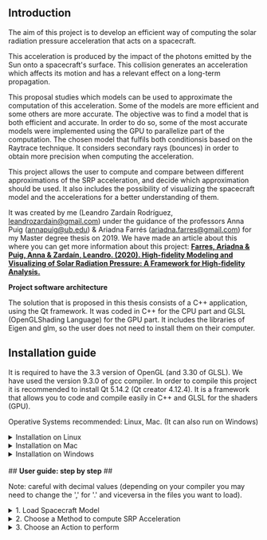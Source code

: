 ## <b>Introduction</b> ##

The  aim  of  this  project  is  to  develop  an  efficient  way  of  computing  the solar  radiation  pressure
acceleration  that  acts  on  a  spacecraft.

This acceleration is produced by the impact of the photons emitted by the Sun onto a spacecraft's surface.
This collision generates an acceleration which affects its motion and has a relevant effect on a long-term propagation.

This proposal studies which models can be used to approximate the computation of this acceleration.
Some of the models are more efficient and some others are more accurate.  The objective was to find a model that is
both efficient and accurate.  In order to do so, some of the most accurate models were implemented using the GPU to
parallelize part of the computation. The chosen model that fulfils both conditionsis based on the Raytrace technique.
It considers secondary rays (bounces) in order to obtain more precision when computing the acceleration.

This project  allows the  user  to  compute  and compare  between  different  approximations  of  the  SRP acceleration, 
and decide which approximation should be used.
It also includes the possibility  of  visualizing  the  spacecraft  model  and  the  accelerations  for  a  better
understanding of them.

It was created by me (Leandro Zardaín Rodríguez, leandrozardain@gmail.com) under the guidance of the professors Anna Puig (annapuig@ub.edu) & Ariadna Farrés (ariadna.farres@gmail.com) for my Master degree thesis on 2019. We have made an article about this where you can get more information about this project:
<a href="https://www.researchgate.net/publication/349295985_High-fidelity_Modeling_and_Visualizing_of_Solar_Radiation_Pressure_A_Framework_for_High-fidelity_Analysis"><b>Farres, Ariadna & Puig, Anna & Zardaín, Leandro. (2020). High-fidelity Modeling and Visualizing of Solar Radiation Pressure: A Framework for High-fidelity Analysis. </b> </a>

<b>Project software architecture</b>

The solution that is proposed in this thesis consists of a C++ application,  using the Qt framework.  It was coded in C++
for the CPU part and GLSL (OpenGLShading Language) for the GPU part.  It includes the libraries of Eigen and glm, so the
user does not need to install them on their computer.

## <b>Installation guide</b> ##

It is required to have the 3.3 version of OpenGL (and 3.30 of GLSL).
We have used the version 9.3.0 of gcc compiler.
In order to compile this project it is recommended to install Qt 5.14.2 (Qt creator 4.12.4). It is a framework that allows you
to code and compile easily in C++ and GLSL for the shaders (GPU).

Operative Systems recommended: Linux, Mac. (It can also run on Windows)

<details>
<summary>Installation on Linux</summary>
	
1. Install Qt:
<br/>

    * Qt installer can be downloaded from <a href="https://www.qt.io/download-qt-installer?utm_referrer=https%3A%2F%2Fwww.qt.io%2Fdownload-open-source%3Futm_referrer%3Dhttps%253A%252F%252Fwww.qt.io%252Fdownload">here</a>.

<br/>

    * Open a terminal where the file was downloaded and run: "chmod +x 'downloaded_file_name'". Then, run: "./'downloaded_file_name'". 

<br/>

    * Check the things in the Qt installer as here:

<br/>

<a href="https://postimg.cc/Z05jmMWx" target="_blank"><img src="https://i.postimg.cc/fWxPc4Zp/qt-steps.png" alt="qt-steps"/></a><br/><br/>
<br/>

    * Try to open QtCreator and load the project. 
	If QtCreator doesn't start, run: "sudo apt-get install --reinstall qtcreator".

<br/>
    	When opening the project for the fisrt time, you may be asked to choose a kit (the compiler for the project). In our case, we have used the GCC one: 
<a href="https://postimg.cc/JskPgHsw" target="_blank"><img src="https://i.postimg.cc/13W28pPz/qt-steps2.png" alt="qt-steps2"/></a><br/><br/>

<br/>
<br/>
2. Install OpenGL:

    * Run: "sudo apt-get install libgl-dev".
	
<br/><br/>
</details>

<details>
<summary>Installation on Mac</summary>

1. Install Qt

<br/>
    * Qt installer can be downloaded from <a href="https://www.qt.io/download-qt-installer?utm_referrer=https%3A%2F%2Fwww.qt.io%2Fdownload-open-source%3Futm_referrer%3Dhttps%253A%252F%252Fwww.qt.io%252Fdownload">here</a>.

<br/>
    * Check the things in the Qt installer as here:

<br/>
<a href="https://postimages.org/" target="_blank"><img src="https://i.postimg.cc/SNhw3SDm/qt-steps-mac.png" alt="qt-steps-mac"/></a><br/><br/>	
    <a href="https://postimg.cc/svtJpfwT" target="_blank"><img src="https://i.postimg.cc/jSjkYLNY/qt-steps-mac2.png" alt="qt-steps-mac2"/></a><br/><br/>	
<br/>
    Inside the Qt version choosen (for example, "Qt 5.14.2"), enable also the macOS toggle:<br/>
<a href="https://postimages.org/" target="_blank"><img src="https://i.postimg.cc/wMhnMZTK/qt-steps-mac3.png" alt="qt-steps-mac3"/></a><br/><br/>	
<br/>
    When opening the project for the fisrt time, you may be asked to choose a kit (the compiler for the project). For example, you can choose the clang one:
    <a href='https://postimages.org/' target='_blank'><img src='https://i.postimg.cc/tggTP0fH/qt-step-3-5.png' border='0' alt='qt-step-3-5'/></a>

<br/>
    On Qt, in case you have a problem compiling the project with qmake:
	1. Select the tab 'Projects' in the left side tabs. It will take you to the 'Build Settings' page.
    <a href="https://postimages.org/" target="_blank"><img src="https://i.postimg.cc/pLV3Vsw7/qt-steps-mac4.png" alt="qt-steps-mac4"/></a><br/><br/>	
<br/>
	2. Add "INCLUDEPATH+=/opt/X11/include" in the qmake options:

<a href="https://postimages.org/" target="_blank"><img src="https://i.postimg.cc/vTRpQbyL/qt-steps-mac5.png" alt="qt-steps-mac5"/></a><br/><br/>
<br/>
<br/>
2. Install OpenGL:

    * Install last version of Xcode and XQuartz from the Mac AppStore.

<br/>
</details>

<details>
<summary>Installation on Windows</summary>

1. Install Visual Studio (this is needed for the C++ compiler):
    * You need to choose which version of Visual Studio you want, we recommend the 2022 Community version.
<br/>
<a href="https://postimages.org/" target="_blank"><img src="https://i.postimg.cc/Xvphdp7k/visual-studio-1.png" alt="visual-studio-1"/></a><br/><br/>
<br/>
    * Check the next things when installing Visual Studio:
    * Edit: Choose also "MSVC v141 - VS 2017 C++ x64/x86 build tools (v14.16)", as MSVC2017 is the compiler for the Qt version that will be installed.
	
<br/>
<a href="https://postimg.cc/8sX4zmWQ" target="_blank"><img src="https://i.postimg.cc/rFMPghwm/visual-studio-2.png" alt="visual-studio-2"/></a><br/><br/>
<a href="https://postimg.cc/BLqpXhMs" target="_blank"><img src="https://i.postimg.cc/zBhc26hL/visual-studio-3.png" alt="visual-studio-3"/></a><br/><br/>
    <a href="https://postimages.org/" target="_blank"><img src="https://i.postimg.cc/BbGwrp5m/visual-studio-4.png" alt="visual-studio-4"/></a><br/><br/>
<a href="https://postimages.org/" target="_blank"><img src="https://i.postimg.cc/D0dYnGBn/visual-studio-5.png" alt="visual-studio-5"/></a><br/><br/>	
<br/>
<br/>
2. Install Qt

    * Qt installer can be downloaded from <a href="https://www.qt.io/download-qt-installer?utm_referrer=https%3A%2F%2Fwww.qt.io%2Fdownload-open-source%3Futm_referrer%3Dhttps%253A%252F%252Fwww.qt.io%252Fdownload">here</a>.

<br/>
    * Check the things in the Qt installer as here:

<br/>
<a href="https://postimg.cc/hfJrzQbJ" target="_blank"><img src="https://i.postimg.cc/qMwZF8NG/qt-steps-windows.png" alt="qt-steps-windows"/></a><br/><br/>
	
<br/>
    * Try to open QtCreator and load the project. When opening the project for the fisrt time, you may be asked to choose a kit (the compiler for the project).
    In our case, we have used the MSCV one:
<a href="https://postimg.cc/tY7r3My4" target="_blank"><img src="https://i.postimg.cc/RVLjzkDK/qt-steps-windows2.png" alt="qt-steps-windows2"/></a><br/><br/>
The MSVC2017 32 bit compiler is needed. If Qt doesn't automatically detects this compiler, it can be manually setup, with Inizialization pointing to "C:\Program Files\Microsoft Visual Studio\2022\Community\VC\Auxiliary\Build\vcvarsall.bat":
<a href="https://postimg.cc/F1y1ptth" target="_blank"><img src="https://i.postimg.cc/nV57HZ09/image.png" alt="compiler-setup"/></a>

<br/>
<br/>
3. Regarding OpenGL:
    * The library of OpenGL if already in the project. However, if it requires you the file "glext.dll" or the program crashes when running the project on Qt, this dll can be found in the RayTracingSRP folder. Put this dll file in the folder where there are the compiled objects of this project. This binary is 32 bits compiled, therefore the compiler needed is 32  bits.

<br/>
<br/>
</details>

<br/>
## <b>User guide: step by step</b> ##

Note: careful with decimal values (depending on your compiler you may need to change the ',' for '.' and viceversa in the files you want to load).

<details>
<summary>1. Load Spacecraft Model</summary>

<a href="https://postimages.org/" target="_blank"><img src="https://i.postimg.cc/3rpst4jL/Load-Object-2.png" alt="Load-Object-2"/></a><br/><br/>
<br/>
You need to load the spacecraft model (OBJ file) which is based on CAD model: it contains the list of vertices, faces 
and normals (optional). Also, you need a MTL file where is described the reflectivy properties of the surface of
the spacecraft. In addition, you can set its weight. In the resources/model directory there are examples of this files.
<br/>
<br/>
</details>

<details>
<summary>2. Choose a Method to compute SRP Acceleration</summary>

<a href="https://postimages.org/" target="_blank"><img src="https://i.postimg.cc/TPFs9fKM/Select-Method-2.png" alt="Select-Method-2"/></a><br/><br/>
<br/>
<br/>
You need to choose a method (the model you want to use to approximate the SRP force):

<br/>
<br/>
*Cannonball (CPU): considers the shape of the spacecraft to be a sphere. Ypu can set the area of the sphere (A) and the reflectivity
    property (Cr).

<br/>
<br/>
*NPlate (CPU): considers the shape of the spacecraft to be represented as a set of flat plates (you need to load a file that contains
    the number of plates, and then, for each plate, a new line with the area, specular reflectivity property, diffuse reflectivity
    property, and normal of the plate; you can see an example in the resources/model directory).

<br/>
<br/>
*RayTrace (CPU): for each cell of a grid defined by the number of cells (Nx x Ny) a ray is casted against the triangular mesh of the
    spacecraft. Then, it is computed the SRP force on the intersected triangle. The user can set the grid and secondary and diffuse
    rays.

<br/>
<br/>
*RayTrace (GPU): Similar to the CPU version, in this case the computation is done in the GPU. The user can set the secondary and diffuse rays.
    (Nx = Ny = 512 by default).

<br/>
<br/>
</details>

<details>
<summary>3. Choose an Action to perform</summary>

<a href="https://postimages.org/" target="_blank"><img src="https://i.postimg.cc/fLSGnkGR/Choose-Action-2.png" alt="Choose-Action-2"/></a><br/><br/>
<br/>
You need to choose what action you want to do:
	
<br/>
<br/>
* Visualize spacecraft: when the user press the start button in the Visualize Spacecraft tab, it will show a 3D viewer of the spacecraft with
    its 3 axes and the sunlight direction. Then, the user can set the initial rotation of the spacecraft by interacting with
    the three sliders. Each one of them corresponds to one of the local axes of the spacecraft. 

<br/>
<br/>
    For example, in the first slider, it appears "X" in red and this indicates that the red line in the 3D viewer correspond to the x axis. 	
    The user can also rotate the scene by pressing the right button of the mouse. It will not affect the computation of the SRP
    accelerations because it is modifying the orientation and position of the observer (camera) and nor the model neither the sunlight
    direction. And having pressed the left button, the user can zoom in and zoom out.
<br/>
<br/>

    Also, it allows the user to compute and visualize particular accelerations by rotating the spacecraft after having pressed the â€™Startâ€™
    button and consequently, interacted with the sliders.

<br/>
<br/>
    These accelerations that will appear in the 3D scene would have a different colour depending on their magnitudes. It was chosen to use
    the heat map colours to represent in blue the forces with lower magnitudes and in red the ones with higher magnitudes. Also, in this
    window it indicates which is the lowest and the highest magnitude among the accelerations that were computed.
<br/>
<br/>

* Visualize Graphics: it computes the SRP acceleration considering a set of pairs of azimuth and elevation angles. The user can select the
    azimuth and the elevation steps (they indicate how many points are used to discretize sample points from a sphere).

<br/>
<br/>
    if a GPU-based method was selected, another option would be added to this tab and it allows the user to visualize the results obtained
    from SRP accelerations while the computation of the global accelerations is being done.

<br/>
<br/>
    If the user pressed the "Start" button, these accelerations would be represented in a window with four 3D viewers showing each one of the
    components of the acceleration (x, y and z) and also its magnitude (see Fig. 17 and 18). In addition, the user can download the result
    as a txt file.

<br/>
<br/>
* Compare Graphics: this option allows the user to compare the result of two graphics that were previously generated. It is important to have this
tool of comparison because it lets the user to compute the difference between two already computed graphics. Also, it shows the mean
square error (MSE) and the maximum difference between the points on the charts.
<br/>
</details>


